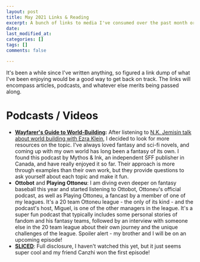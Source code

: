 ```yaml
---
layout: post
title: May 2021 Links & Reading
excerpt: A bunch of links to media I've consumed over the past month or so
date: 
last_modified_at: 
categories: []
tags: []
comments: false

---
```

It's been a while since I've written anything, so figured a link dump of what I've been enjoying would be a good way to get back on track. The links will encompass articles, podcasts, and whatever else merits being passed along.

# Podcasts / Videos

* [**Wayfarer's Guide to World-Building**](https://www.mythosink.com/podcast/)**:** After listening to [N.K. Jemisin talk about world building with Ezra Klein](https://www.youtube.com/watch?v=I6xyFQhbsjQ), I decided to look for more resources on the topic. I've always loved fantasy and sci-fi novels, and coming up with my own world has long been a fantasy of its own. I found this podcast by Mythos & Ink, an independent SFF publisher in Canada, and have really enjoyed it so far. Their approach is more through examples than their own work, but they provide questions to ask yourself about each topic and make it fun.
* **Ottobot** and **Playing Ottoneu**: I am diving even deeper on fantasy baseball this year and started listening to Ottobot, Ottoneu's official podcast, as well as Playing Ottoneu, a fancast by a member of one of my leagues. It's a 20 team Ottoneu league - the only of its kind - and the podcast's host, Miguel, is one of the other managers in the league. It's a super fun podcast that typically includes some personal stories of fandom and his fantasy teams, followed by an interview with someone else in the 20 team league about their own journey and the unique challenges of the league. Spoiler alert - my brother and I will be on an upcoming episode!
* [**SLICED**](https://www.twitch.tv/videos/1042917748): Full disclosure, I haven't watched this yet, but it just seems super cool and my friend Canzhi won the first episode!

# 